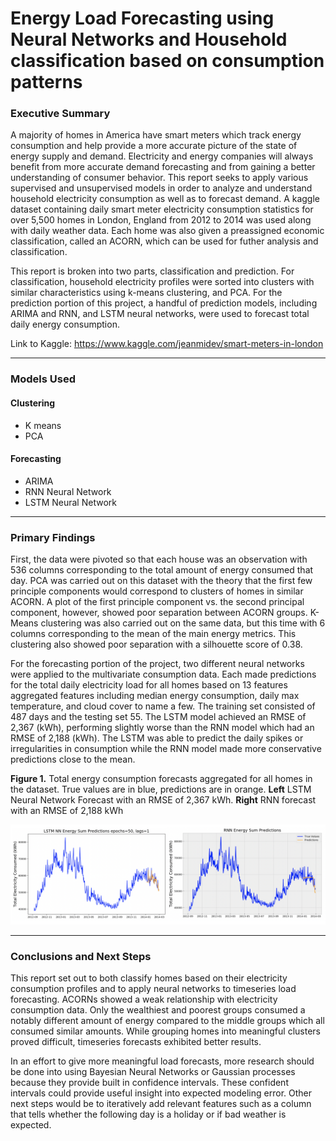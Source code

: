 # Energy Load Forecasting using Neural Networks and Household classification based on consumption patterns

### Executive Summary

A majority of homes in America have smart meters which track energy consumption and help provide a more accurate picture of the state of energy supply and demand. Electricity and energy companies will always benefit from more accurate demand forecasting and from gaining a better understanding of consumer behavior. This report seeks to apply various supervised and unsupervised models in order to analyze and understand household electricity consumption as well as to forecast demand. A kaggle dataset containing daily smart meter electricity consumption statistics for over 5,500 homes in London, England from 2012 to 2014 was used along with daily weather data. Each home was also given a preassigned economic classification, called an ACORN, which can be used for futher analysis and classification. 

This report is broken into two parts, classification and prediction. For classification, household electricity profiles were sorted into clusters with similar characteristics using k-means clustering, and PCA. For the prediction portion of this project, a handful of prediction models, including ARIMA and RNN, and LSTM neural networks, were used to forecast total daily energy consumption.

Link to Kaggle: https://www.kaggle.com/jeanmidev/smart-meters-in-london

---

### Models Used

#### Clustering
* K means
* PCA

#### Forecasting
* ARIMA
* RNN Neural Network
* LSTM Neural Network

---

### Primary Findings

First, the data were pivoted so that each house was an observation with 536 columns corresponding to the total amount of energy consumed that day. PCA was carried out on this dataset with the theory that the first few principle components would correspond to clusters of homes in similar ACORN. A plot of the first principle component vs. the second principal component, however, showed poor separation between ACORN groups. K-Means clustering was also carried out on the same data, but this time with 6 columns corresponding to the mean of the main energy metrics. This clustering also showed poor separation with a silhouette score of 0.38.

For the forecasting portion of the project, two different neural networks were applied to the multivariate consumption data. Each made predictions for the total daily electricity load for all homes based on 13 features aggregated features including median energy consumption, daily max temperature, and cloud cover to name a few. The training set consisted of 487 days and the testing set 55. The LSTM model achieved an RMSE of 2,367 (kWh), performing slightly worse than the RNN model which had an RMSE of 2,188 (kWh). The LSTM was able to predict the daily spikes or irregularities in consumption while the RNN model made more conservative predictions close to the mean. 

**Figure 1.** Total energy consumption forecasts aggregated for all homes in the dataset. True values are in blue, predictions are in orange. **Left** LSTM Neural Network Forecast with an RMSE of 2,367 kWh. **Right** RNN forecast with an RMSE of 2,188 kWh


![](nn_forecast.png)

---

### Conclusions and Next Steps

This report set out to both classify homes based on their electricity consumption profiles and to apply neural networks to timeseries load forecasting. ACORNs showed a weak relationship with electricity consumption data. Only the wealthiest and poorest groups consumed a notably different amount of energy compared to the middle groups which all consumed similar amounts. While grouping homes into meaningful clusters proved difficult, timeseries forecasts exhibited better results. 

In an effort to give more meaningful load forecasts, more research should be done into using Bayesian Neural Networks or Gaussian processes because they provide built in confidence intervals. These confident intervals could provide useful insight into expected modeling error. Other next steps would be to iteratively add relevant features such as a column that tells whether the following day is a holiday or if bad weather is expected. 
